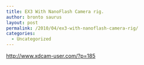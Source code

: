 ```yaml
---
title: EX3 With NanoFlash Camera rig.
author: bronto saurus
layout: post
permalink: /2010/04/ex3-with-nanoflash-camera-rig/
categories:
  - Uncategorized
---
```

[ http://www.xdcam-user.com/?p=185 ][1]

 [1]: http://www.xdcam-user.com/?p=185